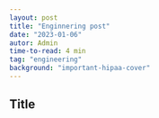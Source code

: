 ```yaml
---
layout: post
title: "Enginnering post"
date: "2023-01-06"
autor: Admin
time-to-read: 4 min
tag: "engineering"
background: "important-hipaa-cover"
---
```


## Title